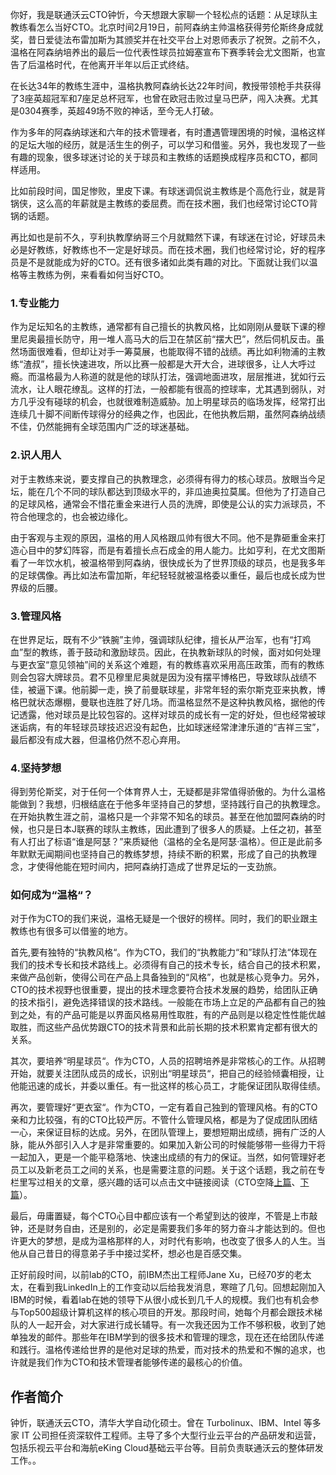 你好，我是联通沃云CTO钟忻，今天想跟大家聊一个轻松点的话题：从足球队主教练看怎么当好CTO。北京时间2月19日，前阿森纳主帅温格获得劳伦斯终身成就奖，昔日爱徒法布雷加斯为其颁奖并在社交平台上对恩师表示了祝贺。之前不久，温格在阿森纳培养出的最后一位代表性球员拉姆塞宣布下赛季转会尤文图斯，也宣告了后温格时代，在他离开半年以后正式终结。

在长达34年的教练生涯中，温格执教阿森纳长达22年时间，教授带领枪手共获得了3座英超冠军和7座足总杯冠军，也曾在欧冠击败过皇马巴萨，闯入决赛。尤其是0304赛季，英超49场不败的神话，至今无人打破。

作为多年的阿森纳球迷和六年的技术管理者，有时遭遇管理困境的时候，温格这样的足坛大咖的经历，就是活生生的例子，可以学习和借鉴。另外，我也发现了一些有趣的现象，很多球迷讨论的关于球员和主教练的话题换成程序员和CTO，都同样适用。

比如前段时间，国足惨败，里皮下课。有球迷调侃说主教练是个高危行业，就是背锅侠，这么高的年薪就是主教练的委屈费。而在技术圈，我们也经常讨论CTO背锅的话题。

再比如也是前不久，亨利执教摩纳哥三个月就黯然下课，有球迷在讨论，好球员未必是好教练，好教练也不一定是好球员。而在技术圈，我们也经常讨论，好的程序员是不是就能成为好的CTO。还有很多诸如此类有趣的对比。下面就让我们以温格等主教练为例，来看看如何当好CTO。

### 1.专业能力

作为足坛知名的主教练，通常都有自己擅长的执教风格，比如刚刚从曼联下课的穆里尼奥最擅长防守，用一堆人高马大的后卫在禁区前“摆大巴”，然后伺机反击。虽然场面很难看，但却让对手一筹莫展，也能取得不错的战绩。再比如利物浦的主教练“渣叔”，擅长快速进攻，所以比赛一般都是大开大合，进球很多，让人大呼过瘾。而温格最为人称道的就是他的球队打法，强调地面进攻，层层推进，犹如行云流水，让人眼花缭乱。这样的打法，一般都能有很高的控球率，尤其遇到弱队，对方几乎没有碰球的机会，也就很难制造威胁。加上明星球员的临场发挥，经常打出连续几十脚不间断传球得分的经典之作，也因此，在他执教后期，虽然阿森纳战绩不佳，仍然能拥有全球范围内广泛的球迷基础。

### 2.识人用人

对于主教练来说，要支撑自己的执教理念，必须得有得力的核心球员。放眼当今足坛，能在几个不同的球队都达到顶级水平的，非瓜迪奥拉莫属。但他为了打造自己的足球风格，通常会不惜花重金来进行人员的洗牌，即使是公认的实力派球员，不符合他理念的，也会被边缘化。

由于客观与主观的原因，温格的用人风格跟瓜帅有很大不同。他不是靠砸重金来打造心目中的梦幻阵容，而是有着擅长点石成金的用人能力。比如亨利，在尤文图斯看了一年饮水机，被温格带到阿森纳，很快成长为了世界顶级的球员，也是我多年的足球偶像。再比如法布雷加斯，年纪轻轻就被温格委以重任，最后也成长成为世界级的后腰。

### 3.管理风格

在世界足坛，既有不少“铁腕”主帅，强调球队纪律，擅长从严治军，也有“打鸡血”型的教练，善于鼓动和激励球员。因此，在执教新球队的时候，面对如何处理与更衣室“意见领袖”间的关系这个难题，有的教练喜欢采用高压政策，而有的教练则会包容大牌球员。君不见穆里尼奥就是因为没有摆平博格巴，导致球队战绩不佳，被逼下课。他前脚一走，换了前曼联球星，非常年轻的索尔斯克亚来执教，博格巴就状态爆棚，曼联也连胜了好几场。而温格显然不是这种执教风格，据他的传记透露，他对球员是比较包容的。这样对球员的成长有一定的好处，但也经常被球迷诟病，有的年轻球员球技迟迟没有起色，比如球迷经常津津乐道的“吉祥三宝”，最后都没有成大器，但温格仍然不忍心弃用。

### 4.坚持梦想

得到劳伦斯奖，对于任何一个体育界人士，无疑都是非常值得骄傲的。为什么温格能做到？我想，归根结底在于他多年坚持自己的梦想，坚持践行自己的执教理念。在开始执教生涯之前，温格只是一个非常不知名的球员。甚至在他加盟阿森纳的时候，也只是日本J联赛的球队主教练，因此遭到了很多人的质疑。上任之初，甚至有人打出了标语“谁是阿瑟？”来质疑他（温格的全名是阿瑟·温格）。但正是此前多年默默无闻期间也坚持自己的教练梦想，持续不断的积累，形成了自己的执教理念，才使得他能在短时间内，把阿森纳打造成了世界足坛的一支劲旅。

### 如何成为“温格“？

对于作为CTO的我们来说，温格无疑是一个很好的榜样。同时，我们的职业跟主教练也有很多可以借鉴的地方。

首先,要有独特的“执教风格“。作为CTO，我们的“执教能力“和”球队打法“体现在我们的技术专长和技术路线上。必须得有自己的技术专长，结合自己的技术积累，来做产品创新，使得公司在产品上具备独到的“风格”，也就是核心竞争力。另外，CTO的技术视野也很重要，提出的技术理念要符合技术发展的趋势，给团队正确的技术指引，避免选择错误的技术路线。一般能在市场上立足的产品都有自己的独到之处，有的产品可能是以界面风格易用性取胜，有的产品则是以稳定性性能优越取胜，而这些产品优势跟CTO的技术背景和此前长期的技术积累肯定都有很大的关系。

其次，要培养“明星球员“。作为CTO，人员的招聘培养是非常核心的工作。从招聘开始，就要关注团队成员的成长，识别出“明星球员“，把自己的经验倾囊相授，让他能迅速的成长，并委以重任。有一批这样的核心员工，才能保证团队取得佳绩。

再次，要管理好“更衣室“。作为CTO，一定有着自己独到的管理风格。有的CTO亲和力比较强，有的CTO比较严厉。不管什么管理风格，都是为了促成团队团结一心，来保证目标的达成。另外，在团队管理上，要想短期出成绩，拥有广泛的人脉，能从外部引入人才是非常重要的。如果加入新公司的时候能够带一些得力干将一起加入，更是一个能平稳落地、快速出成绩的有力的保证。当然，如何管理好老员工以及新老员工之间的关系，也是需要注意的问题。关于这个话题，我之前在专栏里写过相关的文章，感兴趣的话可以点击文中链接阅读（CTO空降[上篇][Link 1]、[下篇][Link 2]）。

最后，毋庸置疑，每个CTO心目中都应该有一个希望到达的彼岸，不管是上市敲钟，还是财务自由，还是别的，必定是需要我们多年的努力奋斗才能达到的。但也许更大的梦想，是成为温格那样的人，对时代有影响，也改变了很多人的人生。当他从自己昔日的得意弟子手中接过奖杯，想必也是百感交集。

正好前段时间，以前lab的CTO，前IBM杰出工程师Jane Xu，已经70岁的老太太，在看到我LinkedIn上的工作变动以后给我发消息，寒暄了几句。回想起刚加入IBM的时候，看着lab在她的领导下从很小成长到几千人的规模。我们也有机会参与Top500超级计算机这样的核心项目的开发。那段时间，她每个月都会跟技术梯队的人一起开会，对大家进行成长辅导。有一次我还因为工作不够积极，收到了她单独发的邮件。那些年在IBM学到的很多技术和管理的理念，现在还在给团队传递和践行。温格传递给世界的是他对足球的热爱，而对技术的热爱和不懈的追求，也许就是我们作为CTO和技术管理者能够传递的最核心的价值。

## 作者简介

钟忻，联通沃云CTO，清华大学自动化硕士。曾在 Turbolinux、IBM、Intel 等多家 IT 公司担任资深软件工程师。主导了多个大型行业云平台的产品研发和运营，包括乐视云平台和海航eKing Cloud基础云平台等。目前负责联通沃云的整体研发工作。。


[Link 1]: https://time.geekbang.org/column/article/10154
[Link 2]: https://time.geekbang.org/column/article/10226

